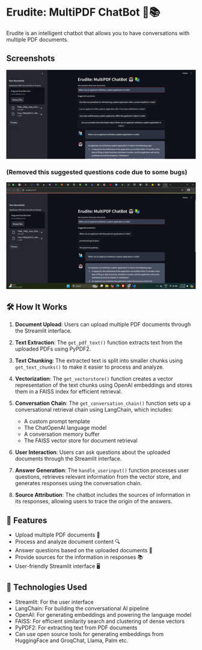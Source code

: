 # Erudite: MultiPDF ChatBot 🤖📚

Erudite is an intelligent chatbot that allows you to have conversations with multiple PDF documents.

## Screenshots

<p align="center">
  <img src="image.png" width="1000">
</p>


### (Removed this suggested questions code due to some bugs)
<p align="center">
  <img src="Screenshot (12).png" width="1000">
</p>


## 🛠️ How It Works

1. **Document Upload**: Users can upload multiple PDF documents through the Streamlit interface.

2. **Text Extraction**: The `get_pdf_text()` function extracts text from the uploaded PDFs using PyPDF2.

3. **Text Chunking**: The extracted text is split into smaller chunks using `get_text_chunks()` to make it easier to process and analyze.

4. **Vectorization**: The `get_vectorstore()` function creates a vector representation of the text chunks using OpenAI embeddings and stores them in a FAISS index for efficient retrieval.

5. **Conversation Chain**: The `get_conversation_chain()` function sets up a conversational retrieval chain using LangChain, which includes:
   - A custom prompt template
   - The ChatOpenAI language model
   - A conversation memory buffer
   - The FAISS vector store for document retrieval

6. **User Interaction**: Users can ask questions about the uploaded documents through the Streamlit interface.

7. **Answer Generation**: The `handle_userinput()` function processes user questions, retrieves relevant information from the vector store, and generates responses using the conversation chain.

8. **Source Attribution**: The chatbot includes the sources of information in its responses, allowing users to trace the origin of the answers.

## 🌟 Features

- Upload multiple PDF documents 📄
- Process and analyze document content 🔍
- Answer questions based on the uploaded documents 💬
- Provide sources for the information in responses 📚
- User-friendly Streamlit interface 🖥️

## 🧠 Technologies Used

- Streamlit: For the user interface
- LangChain: For building the conversational AI pipeline
- OpenAI: For generating embeddings and powering the language model
- FAISS: For efficient similarity search and clustering of dense vectors
- PyPDF2: For extracting text from PDF documents
- Can use open source tools for generating embeddings from HuggingFace and GroqChat, Llama, Palm etc. 
